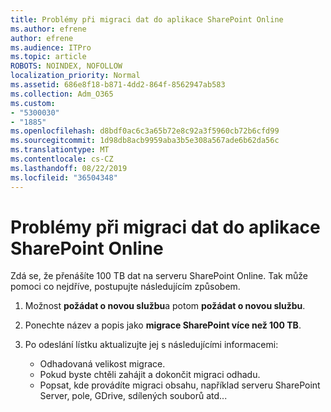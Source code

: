 ```yaml
---
title: Problémy při migraci dat do aplikace SharePoint Online
ms.author: efrene
author: efrene
ms.audience: ITPro
ms.topic: article
ROBOTS: NOINDEX, NOFOLLOW
localization_priority: Normal
ms.assetid: 686e8f18-b871-4dd2-864f-8562947ab583
ms.collection: Adm_O365
ms.custom:
- "5300030"
- "1885"
ms.openlocfilehash: d8bdf0ac6c3a65b72e8c92a3f5960cb72b6cfd99
ms.sourcegitcommit: 1d98db8acb9959aba3b5e308a567ade6b62da56c
ms.translationtype: MT
ms.contentlocale: cs-CZ
ms.lasthandoff: 08/22/2019
ms.locfileid: "36504348"
---
```

# <a name="issues-while-migrating-data-to-sharepoint-online"></a>Problémy při migraci dat do aplikace SharePoint Online

Zdá se, že přenášíte 100 TB dat na serveru SharePoint Online. Tak může pomoci co nejdříve, postupujte následujícím způsobem. 

1. Možnost **požádat o novou službu**a potom **požádat o novou službu**. 
2. Ponechte název a popis jako **migrace SharePoint více než 100 TB**.
3. Po odeslání lístku aktualizujte jej s následujícími informacemi: 

    - Odhadovaná velikost migrace.
    - Pokud byste chtěli zahájit a dokončit migraci odhadu.
    - Popsat, kde provádíte migraci obsahu, například serveru SharePoint Server, pole, GDrive, sdílených souborů atd...


  

